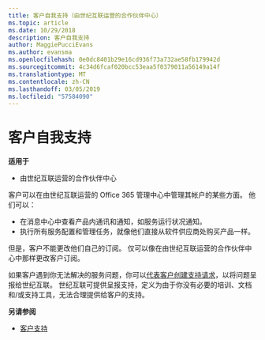 ```yaml
---
title: 客户自我支持（由世纪互联运营的合作伙伴中心）
ms.topic: article
ms.date: 10/29/2018
description: 客户自我支持
author: MaggiePucciEvans
ms.author: evansma
ms.openlocfilehash: 0e0dc8401b29e16cd936f73a732ae58fb179942d
ms.sourcegitcommit: 4c34d6fcaf020bcc53eaa5f0379011a56149a14f
ms.translationtype: MT
ms.contentlocale: zh-CN
ms.lasthandoff: 03/05/2019
ms.locfileid: "57584090"
---
```

# <a name="customer-self-support"></a>客户自我支持

**适用于**

-   由世纪互联运营的合作伙伴中心

客户可以在由世纪互联运营的 Office 365 管理中心中管理其帐户的某些方面。 他们可以：

-   在消息中心中查看产品内通讯和通知，如服务运行状况通知。
-   执行所有服务配置和管理任务，就像他们直接从软件供应商处购买产品一样。 

但是，客户不能更改他们自己的订阅。 仅可以像在由世纪互联运营的合作伙伴中心中那样更改客户订阅。

如果客户遇到你无法解决的服务问题，你可以[代表客户创建支持请求](report-problems-on-behalf-of-a-customer.md)，以将问题呈报给世纪互联。 世纪互联可提供呈报支持，定义为由于你没有必要的培训、文档和/或支持工具，无法合理提供给客户的支持。

**另请参阅**

-   [客户支持](customer-support.md)





 

 





